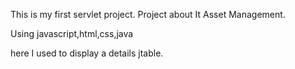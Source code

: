 This is my first servlet project.
Project about It Asset Management.

Using javascript,html,css,java

here I used to display a details jtable.